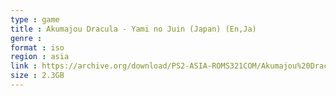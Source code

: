 ```yaml
---
type : game
title : Akumajou Dracula - Yami no Juin (Japan) (En,Ja)
genre : 
format : iso
region : asia
link : https://archive.org/download/PS2-ASIA-ROMS321COM/Akumajou%20Dracula%20-%20Yami%20no%20Juin%20%28Japan%29%20%28En%2CJa%29.7z
size : 2.3GB
---
```

